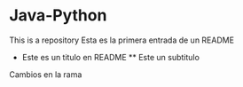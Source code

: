 # Java-Python
This is a repository
Esta es la primera entrada de un README
* Este es un titulo en README
** Este un subtitulo

Cambios en la rama
